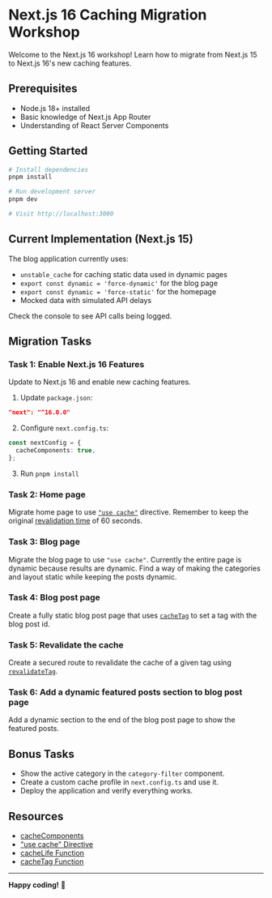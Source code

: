 # Next.js 16 Caching Migration Workshop

Welcome to the Next.js 16 workshop! Learn how to migrate from Next.js 15 to Next.js 16's new caching features.

## Prerequisites

- Node.js 18+ installed
- Basic knowledge of Next.js App Router
- Understanding of React Server Components

## Getting Started

```bash
# Install dependencies
pnpm install

# Run development server
pnpm dev

# Visit http://localhost:3000
```

## Current Implementation (Next.js 15)

The blog application currently uses:
- `unstable_cache` for caching static data used in dynamic pages
- `export const dynamic = 'force-dynamic'` for the blog page
- `export const dynamic = 'force-static'` for the homepage
- Mocked data with simulated API delays

Check the console to see API calls being logged.

## Migration Tasks

### Task 1: Enable Next.js 16 Features

Update to Next.js 16 and enable new caching features.

1. Update `package.json`:
```json
"next": "^16.0.0"
```

2. Configure `next.config.ts`:
```typescript
const nextConfig = {
  cacheComponents: true,
};
```

3. Run `pnpm install`

### Task 2: Home page

Migrate home page to use [`"use cache"`](https://nextjs.org/docs/app/api-reference/directives/use-cache) directive. Remember to keep the original [revalidation time](https://nextjs.org/docs/app/api-reference/functions/cacheLife) of 60 seconds.

### Task 3: Blog page

Migrate the blog page to use `"use cache"`. Currently the entire page is dynamic because results are dynamic. Find a way of making the categories and layout static while keeping the posts dynamic.

### Task 4: Blog post page

Create a fully static blog post page that uses [`cacheTag`](https://nextjs.org/docs/app/api-reference/functions/cacheTag) to set a tag with the blog post id.

### Task 5: Revalidate the cache

Create a secured route to revalidate the cache of a given tag using [`revalidateTag`](https://nextjs.org/docs/app/api-reference/functions/revalidateTag).

### Task 6: Add a dynamic featured posts section to blog post page

Add a dynamic section to the end of the blog post page to show the featured posts.

## Bonus Tasks

- Show the active category in the `category-filter` component.
- Create a custom cache profile in `next.config.ts` and use it.
- Deploy the application and verify everything works.

## Resources

- [cacheComponents](https://nextjs.org/docs/app/api-reference/config/next-config-js/cacheComponents)
- ["use cache" Directive](https://nextjs.org/docs/app/api-reference/directives/use-cache)
- [cacheLife Function](https://nextjs.org/docs/app/api-reference/functions/cacheLife)
- [cacheTag Function](https://nextjs.org/docs/app/api-reference/functions/cacheTag)

---

**Happy coding!** 🚀
